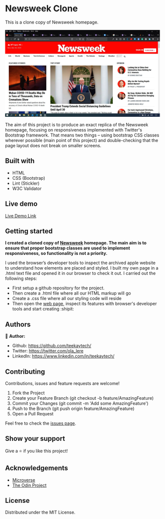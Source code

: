 # Newsweek Clone

This is a clone copy of Newsweek homepage.
<br><br><img src="assets/img/screen-one.jpg"><br>

The aim of this project is to produce an exact replica of the Newsweek homepage, focusing on responsiveness implemented with Twitter's Bootstrap framework. That means two things – using bootstrap CSS classes wherever possible (main point of this project) and double-checking that the page layout does not break on smaller screens.

## Built with
  * HTML 
  * CSS (Bootstrap)
  * Lint (Stickler)
  * W3C Validator

## Live demo
[Live Demo Link](https://raw.githack.com/teekaytech/Newsweek-Clone/dev/index.html)

## Getting started
**I created a cloned copy of [Newsweek](https://www.newsweek.com/) homepage. The main aim is to ensure that proper bootstrap classes are used to implement responsiveness, so functionality is not a priority.**

I used the browser’s developer tools to inspect the archived apple website to understand how elements are placed and styled.
I built my own page in a .html text file and opened it in our browser to check it out. I carried out the following steps:
  - First setup a github repository for the project.
  - Then create a .html file where all our HTML markup will go
  - Create a .css file where all our styling code will reside
  - Then open the [web page](https://www.newsweek.com/), inspect its features with browser's developer tools and start creating  :shipit:

## Authors
 :bust_in_silhouette: **Author:**
 * Github: https://github.com/teekaytech/
 * Twitter: https://twitter.com/ola_lere
 * LinkedIn: https://www.linkedin.com/in/teekaytech/

## Contributing
Contributions, issues and feature requests are welcome!

   1. Fork the Project
   2. Create your Feature Branch (git checkout -b feature/AmazingFeature)
   3. Commit your Changes (git commit -m 'Add some AmazingFeature')
   4. Push to the Branch (git push origin feature/AmazingFeature)
   5. Open a Pull Request

Feel free to check the [issues page](https://github.com/teekaytech/Newsweek-Clone/issues).

## Show your support
Give a :star: if you like this project!

## Acknowledgements
  * [Microverse](https://www.microverse.org/)
  * [The Odin Project](https://www.theodinproject.com/courses/html5-and-css3/lessons/embedding-images-and-video#introduction)

## License
 Distributed under the MIT License.
